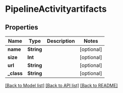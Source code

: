 # PipelineActivityartifacts

## Properties
Name | Type | Description | Notes
------------ | ------------- | ------------- | -------------
**name** | **String** |  | [optional] 
**size** | **Int** |  | [optional] 
**url** | **String** |  | [optional] 
**_class** | **String** |  | [optional] 

[[Back to Model list]](../README.md#documentation-for-models) [[Back to API list]](../README.md#documentation-for-api-endpoints) [[Back to README]](../README.md)


